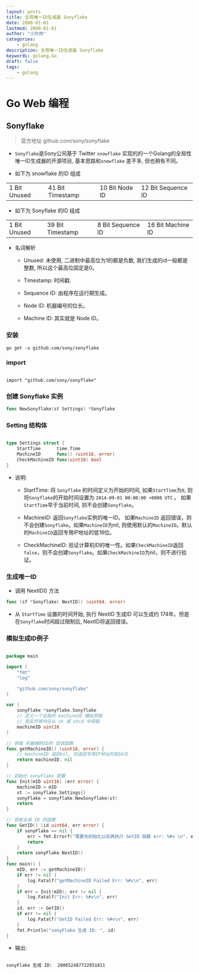 ```yaml
---
layout: posts
title: 全局唯一ID生成器 Sonyflake
date: 2000-01-01
lastmod: 2000-01-01
author: "小炒肉"
categories: 
    - golang
description: 全局唯一ID生成器 Sonyflake
keywords: golang,Go
draft: false
tags:
    - golang
---
```


# Go Web 编程


## Sonyflake

> 官方地址 github.com/sony/sonyflake

* `Sonyflake`是Sony公司基于 Twitter `snowflake` 实现的的一个Golang的全局性唯一ID生成器的开源项目, 基本思路和`snowflake` 差不多, 但也稍有不同。

* 如下为 snowflake 的ID 组成

|||||
|-|-|-|-|
|1 Bit Unused|41 Bit Timestamp|10 Bit Node ID|12 Bit Sequence ID|


* 如下为 Sonyflake 的ID 组成

|||||
|-|-|-|-|
|1 Bit Unused|39 Bit Timestamp|8 Bit Sequence ID|16 Bit Machine ID|


* 名词解析

  * Unused: 未使用, 二进制中最高位为1的都是负数, 我们生成的id一般都是整数, 所以这个最高位固定是0。

  * Timestamp: 时间戳. 

  * Sequence ID: 由程序在运行期生成。

  * Node ID: 机器编号的位长。

  * Machine ID:  其实就是 Node ID。


### 安装

```shell
go get -u github.com/sony/sonyflake

```

### import

```shell

import "github.com/sony/sonyflake"

```

### 创建 Sonyflake 实例

```go
func NewSonyflake(st Settings) *Sonyflake
```


### Setting 结构体

```go

type Settings struct {
	StartTime      time.Time
	MachineID      func() (uint16, error)
	CheckMachineID func(uint16) bool
}

```

* 说明:

  * StartTime: 将 `Sonyflake` 的时间定义为开始的时间, 如果`StartTime`为`0`, 则将`Sonyflake`的开始时间设置为 `2014-09-01 00:00:00 +0000 UTC` 。 如果`StartTime`早于当前时间, 则不会创建`Sonyflake`。

  * MachineID: 返回`Sonyflake`实例的唯一ID。 如果`MachineID` 返回错误，则不会创建`Sonyflake`。如果`MachineID`为nil, 则使用默认的`MachineID`。默认的`MachineID`返回专用IP地址的低16位。

  * CheckMachineID: 验证计算机ID的唯一性。如果`CheckMachineID`返回`false`，则不会创建`Sonyflake`。如果`CheckMachineID`为nil，则不进行验证。 



### 生成唯一ID

* 调用 NextID() 方法

```go
func (sf *Sonyflake) NextID() (uint64, error)

```

* 从 `StartTime` 设置的时间开始, 执行 NextID 生成ID 可以生成约 174年。但是在`Sonyflake`时间超过限制后, NextID将返回错误。


### 模拟生成ID例子

```go

package main

import (
	"fmt"
	"log"

	"github.com/sony/sonyflake"
)

var (
	sonyFlake *sonyflake.Sonyflake
	// 定义一个全局的 machineID 模拟获取
	// 现实环境中应从 zk 或 etcd 中获取
	machineID uint16
)

// 获取 机器编码ID的 回调函数
func getMachineID() (uint16, error) {
	// machineID 返回nil, 则返回专用IP地址的低16位
	return machineID, nil
}

// 初始化 sonyFlake 配置
func Init(mID uint16) (err error) {
	machineID = mID
	st := sonyflake.Settings{}
	sonyFlake = sonyflake.NewSonyflake(st)
	return
}

// 获取全局 ID 的函数
func GetID() (id uint64, err error) {
	if sonyFlake == nil {
		err = fmt.Errorf("需要先初始化以后再执行 GetID 函数 err: %#v \n", err)
		return
	}
	return sonyFlake.NextID()
}
func main() {
	mID, err := getMachineID()
	if err != nil {
		log.Fatalf("getMachineID Failed Err: %#v\n", err)
	}
	if err = Init(mID); err != nil {
		log.Fatalf("Init Err: %#v\n", err)
	}
	id, err := GetID()
	if err != nil {
		log.Fatalf("GetID Failed Err: %#v\n", err)
	}
	fmt.Println("sonyFlake 生成 ID: ", id)
}

```

* 输出:


```shell

sonyFlake 生成 ID:  280652487722051811

```
